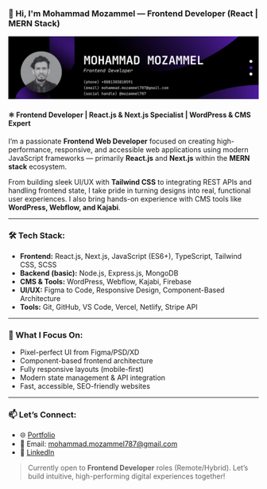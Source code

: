 ### 👋 Hi, I'm Mohammad Mozammel — Frontend Developer (React | MERN Stack)

![Frontend Developer | React.js | Next.js | Tailwind CSS | WordPress](https://github.com/mozammel787/mozammel787/blob/main/git%20banner.png?raw=true)

#### ⚛️ Frontend Developer | React.js & Next.js Specialist | WordPress & CMS Expert

I’m a passionate **Frontend Web Developer** focused on creating high-performance, responsive, and accessible web applications using modern JavaScript frameworks — primarily **React.js** and **Next.js** within the **MERN stack** ecosystem.

From building sleek UI/UX with **Tailwind CSS** to integrating REST APIs and handling frontend state, I take pride in turning designs into real, functional user experiences. I also bring hands-on experience with CMS tools like **WordPress, Webflow, and Kajabi**.

---

### 🛠️ Tech Stack:
- **Frontend:** React.js, Next.js, JavaScript (ES6+), TypeScript, Tailwind CSS, SCSS
- **Backend (basic):** Node.js, Express.js, MongoDB
- **CMS & Tools:** WordPress, Webflow, Kajabi, Firebase
- **UI/UX:** Figma to Code, Responsive Design, Component-Based Architecture
- **Tools:** Git, GitHub, VS Code, Vercel, Netlify, Stripe API

---

### 🌟 What I Focus On:
- Pixel-perfect UI from Figma/PSD/XD
- Component-based frontend architecture
- Fully responsive layouts (mobile-first)
- Modern state management & API integration
- Fast, accessible, SEO-friendly websites

---

### 📫 Let’s Connect:
- 🌐 [Portfolio](https://mohammad-mozammel.web.app)
- 📧 Email: mohammad.mozammel787@gmail.com
- 🔗 [LinkedIn](https://linkedin.com/in/mozammel787)

> Currently open to **Frontend Developer** roles (Remote/Hybrid). Let’s build intuitive, high-performing digital experiences together!
